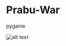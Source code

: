 # Prabu-War
pygame

![alt text](https://github.com/[username]/[reponame]/blob/[branch]/image.jpg?raw=true)
